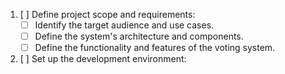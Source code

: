 1.  [ ] Define project scope and requirements:
	- [ ] Identify the target audience and use cases.
	- [ ] Define the system's architecture and components.
	- [ ] Define the functionality and features of the voting system.
2.  [ ] Set up the development environment: